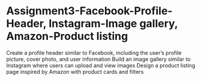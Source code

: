 # Assignment3-Facebook-Profile-Header, Instagram-Image gallery, Amazon-Product listing
Create a profile header similar to Facebook, including the user’s profile picture, cover photo, and user information
Build an image gallery similar to Instagram where users can upload and view images
Design a product listing page inspired by Amazon with product cards and filters
